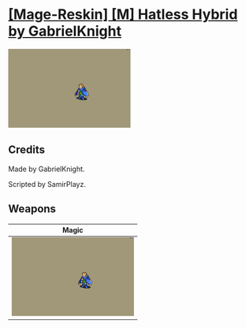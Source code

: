 # [\[Mage-Reskin\] \[M\] Hatless Hybrid by GabrielKnight](./)

<img src="./6.%20Magic/Magic_000.png" alt="[Mage-Reskin] [M] Hatless Hybrid by GabrielKnight standing" />

## Credits

Made by GabrielKnight.

Scripted by SamirPlayz.

## Weapons


|Magic |
|  :---: |
| <img alt="Magic animation" src="./6.%20Magic/Magic.gif" /> |
